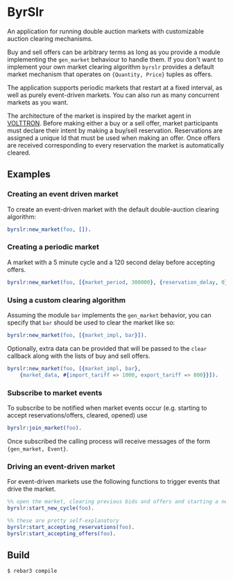 # ByrSlr

An application for running double auction markets with customizable
auction clearing mechanisms.

Buy and sell offers can be arbitrary terms as long as you provide a
module implementing the `gen_market` behaviour to handle them. If you
don't want to implement your own market clearing algorithm `byrslr`
provides a default market mechanism that operates on `{Quantity,
Price}` tuples as offers.

The application supports periodic markets that restart at a fixed
interval, as well as purely event-driven markets. You can also run as
many concurrent markets as you want.

The architecture of the market is inspired by the market agent in
[VOLTTRON](https://github.com/VOLTTRON/volttron). Before making either
a buy or a sell offer, market participants must declare their intent
by making a buy/sell reservation. Reservations are assigned a unique
Id that must be used when making an offer. Once offers are received
corresponding to every reservation the market is automatically
cleared.

## Examples

### Creating an event driven market

To create an event-driven market with the default double-auction
clearing algorithm:

```erlang
byrslr:new_market(foo, []).
```
### Creating a periodic market

A market with a 5 minute cycle and a 120 second delay before accepting
offers.

```erlang
byrslr:new_market(foo, [{market_period, 300000}, {reservation_delay, 0}, {offer_delay, 120000}]).
```

### Using a custom clearing algorithm

Assuming the module `bar` implements the `gen_market` behavior, you
can specify that `bar` should be used to clear the market like so:

```erlang
byrslr:new_market(foo, [{market_impl, bar}]).
```

Optionally, extra data can be provided that will be passed to the
`clear` callback along with the lists of buy and sell offers.

```erlang
byrslr:new_market(foo, [{market_impl, bar},
    {market_data, #{import_tariff => 1000, export_tariff => 800}}]).
```

### Subscribe to market events

To subscribe to be notified when market events occur (e.g. starting to
accept reservations/offers, cleared, opened) use

```erlang
byrslr:join_market(foo).
```

Once subscribed the calling process will receive messages of the form
`{gen_market, Event}`.

### Driving an event-driven market

For event-driven markets use the following functions to trigger events
that drive the market.

```erlang
%% open the market, clearing previous bids and offers and starting a new bidding round
byrslr:start_new_cycle(foo).

%% these are pretty self-explanatory
byrslr:start_accepting_reservations(foo).
byrslr:start_accepting_offers(foo).
```

## Build

    $ rebar3 compile
